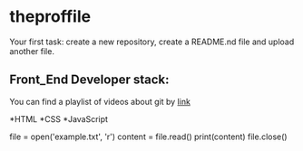 # theproffile
Your first task: create a new repository, create a README.nd file and upload another file.

## Front_End Developer stack:

You can find a playlist of videos about git by [link](https://www.youtube.com/watch?v=fSBu9zquZWA&t=1s)

*HTML
﻿﻿*CSS
﻿﻿*JavaScript

file = open('example.txt', 'r')
content = file.read()
print(content)
file.close()
